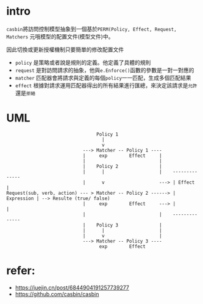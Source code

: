 # intro
`casbin`將訪問控制模型抽象到一個基於`PERM(Policy, Effect, Request, Matchers`
元哦模型的配置文件(模型文件)中。

因此切換或更新授權機制只要簡單的修改配置文件

- `policy` 是策略或者說是規則的定義。他定義了具體的規則
- `request` 是對訪問請求的抽象，他與`e.Enforce()`函數的參數是一對一對應的
- `matcher` 匹配器會將請求與定義的每個`policy`一一匹配，生成多個匹配結果
- `effect` 根據對請求運用匹配器得出的所有結果進行匯總，來決定該請求是`允許`還是`拒絕`

# UML
```
                                 Policy 1
                                   |
                                   v
                            ---> Matcher -- Policy 1 ----
                            |     exp        Effect     |
                            |                           |
                            |    Policy 2               |
                            |      |                    |    --------------
                            |      v                    ---> | Effect     |
Request(sub, verb, action) --- > Matcher -- Policy 2 ------> | Expression | --> Resulte (true/ false)
                            |     exp        Effect     ---> |            |
                            |                           |    --------------
                            |    Policy 3               |
                            |      |                    |
                            |      v                    |
                            ---> Matcher -- Policy 3 ----
                                  exp        Effect
```

# refer:
- https://juejin.cn/post/6844904191257739277
- https://github.com/casbin/casbin